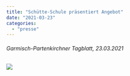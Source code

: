 ```yaml
---
title: "Schütte-Schule präsentiert Angebot"
date: "2021-03-23"
categories: 
  - "presse"
---
```


###### Garmisch-Partenkirchner Tagblatt, 23.03.2021

[![](Garmisch-Partenkirchner-Tagblatt-23.03.202136-336x1024.png)](https://volksschule-partenkirchen.de/wp-content/uploads/Garmisch-Partenkirchner-Tagblatt-23.03.202136.pdf)
